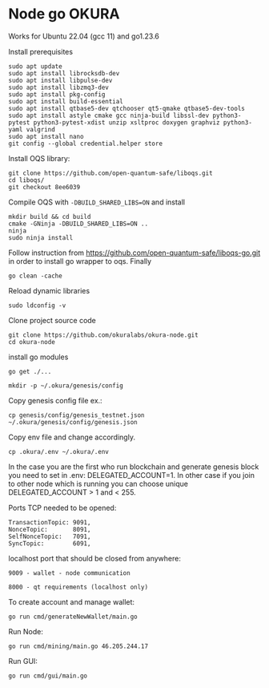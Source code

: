 # Node go OKURA

Works for Ubuntu 22.04 (gcc 11) and go1.23.6

Install prerequisites

    sudo apt update
    sudo apt install librocksdb-dev
    sudo apt install libpulse-dev
    sudo apt install libzmq3-dev
    sudo apt install pkg-config
    sudo apt install build-essential
    sudo apt install qtbase5-dev qtchooser qt5-qmake qtbase5-dev-tools
    sudo apt install astyle cmake gcc ninja-build libssl-dev python3-pytest python3-pytest-xdist unzip xsltproc doxygen graphviz python3-yaml valgrind
    sudo apt install nano
    git config --global credential.helper store

Install OQS library:

    git clone https://github.com/open-quantum-safe/liboqs.git
    cd liboqs/
    git checkout 8ee6039 
    
Compile OQS with `-DBUILD_SHARED_LIBS=ON` and install
    
    mkdir build && cd build
    cmake -GNinja -DBUILD_SHARED_LIBS=ON ..    
    ninja
    sudo ninja install

Follow instruction from https://github.com/open-quantum-safe/liboqs-go.git in order to install go wrapper to oqs. Finally

    go clean -cache

Reload dynamic libraries

    sudo ldconfig -v

Clone project source code

    git clone https://github.com/okuralabs/okura-node.git
    cd okura-node

install go modules

    go get ./...

    mkdir -p ~/.okura/genesis/config

Copy genesis config file ex.:

    cp genesis/config/genesis_testnet.json ~/.okura/genesis/config/genesis.json

Copy env file and change accordingly.

    cp .okura/.env ~/.okura/.env

In the case you are the first who run blockchain and generate genesis block you need to set in .env: DELEGATED_ACCOUNT=1. In other case if you join to other node which is running you can choose unique DELEGATED_ACCOUNT > 1 and < 255.

Ports TCP needed to be opened:

    TransactionTopic: 9091,
    NonceTopic:       8091,
    SelfNonceTopic:   7091,
    SyncTopic:        6091,

localhost port that should be closed from anywhere:

    9009 - wallet - node communication

    8000 - qt requirements (localhost only)


To create account and manage wallet:

    go run cmd/generateNewWallet/main.go

Run Node:

    go run cmd/mining/main.go 46.205.244.17
 
Run GUI:

    go run cmd/gui/main.go
